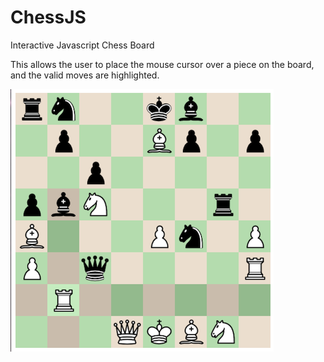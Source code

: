 # ChessJS
Interactive Javascript Chess Board

This allows the user to place the mouse cursor over a piece on the board, and the valid moves are highlighted.

![Screenshot](/screenshot.png?raw=true "Screenshot")

